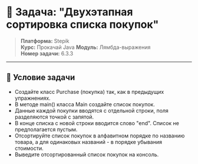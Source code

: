 # 🎯 Задача: "Двухэтапная сортировка списка покупок"

> **Платформа:** Stepik  
> **Курс:** Прокачай Java
> **Модуль:** Лямбда-выражения  
> **Номер задачи:** 6.3.3

---

## 📝 Условие задачи

- Создайте класс Purchase (покупка) так, как в предыдущих упражнениях.
- В методе main() класса Main создайте список покупок. 
- Данные каждой покупки вводятся с отдельной строки, поля разделяются точкой с запятой. 
- В конце списка с новой строки вводится слово "end".  Список не предполагается пустым.
- Отсортируйте список покупок в алфавитном порядке по названию товара, а для одинаковых названий - в порядке убывания стоимости.
- Выведите отсортированный список покупок на консоль.

